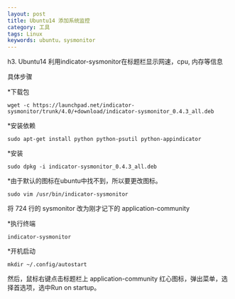 ```yaml
---
layout: post
title: Ubuntu14 添加系统监控
category: 工具
tags: Linux
keywords: ubuntu，sysmonitor
---
```


h3. Ubuntu14 利用indicator-sysmonitor在标题栏显示网速，cpu, 内存等信息

具体步骤

*下载包

    wget -c https://launchpad.net/indicator-sysmonitor/trunk/4.0/+download/indicator-sysmonitor_0.4.3_all.deb

*安装依赖

    sudo apt-get install python python-psutil python-appindicator
    
*安装

    sudo dpkg -i indicator-sysmonitor_0.4.3_all.deb

*由于默认的图标在ubuntu中找不到，所以要更改图标。

    sudo vim /usr/bin/indicator-sysmonitor

将 724 行的 sysmonitor 改为刚才记下的 application-community

*执行终端

    indicator-sysmonitor

*开机启动

    mkdir ~/.config/autostart

然后，鼠标右键点击标题栏上 application-community 红心图标，弹出菜单，选择首选项，选中Run on startup。
